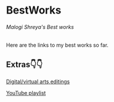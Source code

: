 # BestWorks
<h6>Malogi Shreya's Best works</h6>
Here are the links to my best works so far.









<h2>Extras👇👇</h2>

[Digital/virtual arts,editings](https://vsco.co/5hre9aaesthetics/gallery)

[YouTube playlist](https://www.youtube.com/channel/UCZQkssgRd4o2jcxT3c55bbg/playlists?view_as=subscriber)

